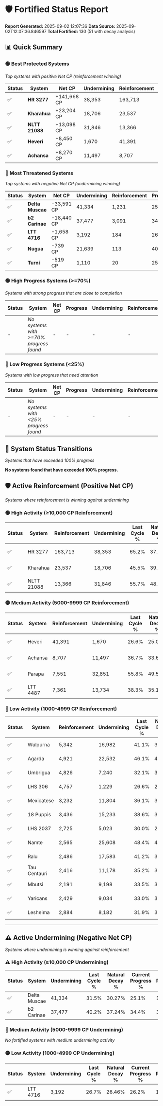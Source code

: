 # 🛡️ Fortified Status Report

**Report Generated:** 2025-09-02 12:07:36
**Data Source:** 2025-09-02T12:07:36.846597
**Total Fortified:** 130 (51 with decay analysis)

## 📊 Quick Summary

### 🟢 **Best Protected Systems**
*Top systems with positive Net CP (reinforcement winning)*

| Status | System | Net CP | Undermining | Reinforcement | Progress |
|--------|--------|--------|-------------|---------------|----------|
| ✅ | **HR 3277** | +141,668 CP | 38,353 | 163,713 | 59.3% |
| ✅ | **Kharahua** | +23,204 CP | 18,706 | 23,537 | 42.6% |
| ✅ | **NLTT 21088** | +13,098 CP | 31,846 | 13,366 | 50.8% |
| ✅ | **Heveri** | +8,450 CP | 1,670 | 41,391 | 26.3% |
| ✅ | **Achansa** | +8,270 CP | 11,497 | 8,707 | 34.9% |

### 🔴 **Most Threatened Systems**
*Top systems with negative Net CP (undermining winning)*

| Status | System | Net CP | Undermining | Reinforcement | Progress |
|--------|--------|--------|-------------|---------------|----------|
| ✅ | **Delta Muscae** | -33,591 CP | 41,334 | 1,231 | 25.1% |
| ✅ | **b2 Carinae** | -18,440 CP | 37,477 | 3,091 | 34.4% |
| ✅ | **LTT 4716** | -1,658 CP | 3,192 | 184 | 26.2% |
| ✅ | **Nugua** | -739 CP | 21,639 | 113 | 40.7% |
| ✅ | **Turni** | -519 CP | 1,110 | 20 | 25.8% |

### 🟢 **High Progress Systems (>=70%)**
*Systems with strong progress that are close to completion*

| Status | System | Net CP | Progress | Undermining | Reinforcement |
|--------|--------|--------|----------|-------------|---------------|
| - | *No systems with >=70% progress found* | - | - | - | - |

### 🔴 **Low Progress Systems (<25%)**
*Systems with low progress that need attention*

| Status | System | Net CP | Progress | Undermining | Reinforcement |
|--------|--------|--------|----------|-------------|---------------|
| - | *No systems with <25% progress found* | - | - | - | - |
## 🔄 System Status Transitions
*Systems that have exceeded 100% progress*

**No systems found that have exceeded 100% progress.**

## 🛡️ Active Reinforcement (Positive Net CP)
*Systems where reinforcement is winning against undermining*

### 🟢 High Activity (≥10,000 CP Reinforcement)

| Status | System | Reinforcement | Undermining | Last Cycle % | Natural Decay % | Current Progress % | Current CP | Net CP | Activity |
|--------|--------|---------------|-------------|--------------|-----------------|-------------------|------------|--------|----------|
| ✅ | HR 3277 | 163,713 | 38,353 | 65.2% | 37.50% | 59.3% | 385,450 | +141,668 | 🟢 High Reinforcement |
| ✅ | Kharahua | 23,537 | 18,706 | 45.5% | 39.03% | 42.6% | 276,900 | +23,204 | 🟢 High Reinforcement |
| ✅ | NLTT 21088 | 13,366 | 31,846 | 55.7% | 48.78% | 50.8% | 330,200 | +13,098 | 🟢 High Reinforcement |

### 🟡 Medium Activity (5000-9999 CP Reinforcement)

| Status | System | Reinforcement | Undermining | Last Cycle % | Natural Decay % | Current Progress % | Current CP | Net CP | Activity |
|--------|--------|---------------|-------------|--------------|-----------------|-------------------|------------|--------|----------|
| ✅ | Heveri | 41,391 | 1,670 | 26.6% | 25.00% | 26.3% | 170,950 | +8,450 | 🟡 Medium Reinforcement |
| ✅ | Achansa | 8,707 | 11,497 | 36.7% | 33.63% | 34.9% | 226,849 | +8,270 | 🟡 Medium Reinforcement |
| ✅ | Parapa | 7,551 | 32,851 | 55.8% | 49.57% | 50.7% | 329,550 | +7,342 | 🟡 Medium Reinforcement |
| ✅ | LTT 4487 | 7,361 | 13,734 | 38.3% | 35.16% | 36.2% | 235,300 | +6,761 | 🟡 Medium Reinforcement |

### 🔴 Low Activity (1000-4999 CP Reinforcement)

| Status | System | Reinforcement | Undermining | Last Cycle % | Natural Decay % | Current Progress % | Current CP | Net CP | Activity |
|--------|--------|---------------|-------------|--------------|-----------------|-------------------|------------|--------|----------|
| ✅ | Wulpurna | 5,342 | 16,982 | 41.1% | 37.73% | 38.5% | 250,250 | +4,979 | 🔵 Low Reinforcement |
| ✅ | Agarda | 4,921 | 22,532 | 46.1% | 41.89% | 42.6% | 276,900 | +4,630 | 🔵 Low Reinforcement |
| ✅ | Umbrigua | 4,826 | 7,240 | 32.1% | 30.35% | 31.0% | 201,500 | +4,212 | 🔵 Low Reinforcement |
| ✅ | LHS 306 | 4,757 | 1,229 | 26.6% | 25.79% | 26.4% | 171,600 | +3,976 | 🔵 Low Reinforcement |
| ✅ | Mexicatese | 3,232 | 11,804 | 36.1% | 33.87% | 34.3% | 222,949 | +2,812 | 🔵 Low Reinforcement |
| ✅ | 18 Puppis | 3,436 | 15,233 | 38.6% | 35.93% | 36.3% | 235,950 | +2,384 | 🔵 Low Reinforcement |
| ✅ | LHS 2037 | 2,725 | 5,023 | 30.0% | 28.85% | 29.2% | 189,800 | +2,291 | 🔵 Low Reinforcement |
| ✅ | Namte | 2,565 | 25,608 | 48.4% | 44.15% | 44.5% | 289,250 | +2,263 | 🔵 Low Reinforcement |
| ✅ | Ralu | 2,486 | 17,583 | 41.2% | 38.17% | 38.5% | 250,250 | +2,118 | 🔵 Low Reinforcement |
| ✅ | Tau Centauri | 2,416 | 11,178 | 35.2% | 33.23% | 33.5% | 217,750 | +1,759 | 🔵 Low Reinforcement |
| ✅ | Mbutsi | 2,191 | 9,198 | 33.5% | 31.85% | 32.1% | 208,650 | +1,643 | 🔵 Low Reinforcement |
| ✅ | Yaricans | 2,429 | 9,034 | 33.0% | 31.38% | 31.6% | 205,400 | +1,415 | 🔵 Low Reinforcement |
| ✅ | Lesheima | 2,884 | 8,182 | 31.9% | 30.39% | 30.6% | 198,900 | +1,377 | 🔵 Low Reinforcement |


---

## ⚠️ Active Undermining (Negative Net CP)
*Systems where undermining is winning against reinforcement*

### ⚠️ High Activity (≥10,000 CP Undermining)

| Status | System | Undermining | Last Cycle % | Natural Decay % | Current Progress % | Reinforcement | Current CP | Net CP | Activity |
|--------|--------|-------------|--------------|-----------------|-------------------|---------------|------------|--------|----------|
| ✅ | Delta Muscae | 41,334 | 31.5% | 30.27% | 25.1% | 1,231 | 163,150 | -33,591 | ⚠️ High Undermining |
| ✅ | b2 Carinae | 37,477 | 40.2% | 37.24% | 34.4% | 3,091 | 223,599 | -18,440 | ⚠️ High Undermining |

### 🔶 Medium Activity (5000-9999 CP Undermining)

*No fortified systems with medium undermining activity*

### 🟡 Low Activity (1000-4999 CP Undermining)

| Status | System | Undermining | Last Cycle % | Natural Decay % | Current Progress % | Reinforcement | Current CP | Net CP | Activity |
|--------|--------|-------------|--------------|-----------------|-------------------|---------------|------------|--------|----------|
| ✅ | LTT 4716 | 3,192 | 26.7% | 26.46% | 26.2% | 184 | 170,300 | -1,658 | 🟡 Low Undermining |

